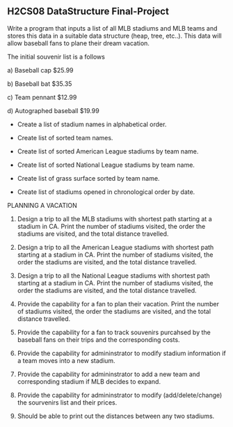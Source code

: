 ## H2CS08 DataStructure Final-Project

Write a program that inputs a list of all MLB stadiums and MLB teams and stores this data in a suitable data structure (heap, tree, etc..). This data will allow baseball fans to plane their dream vacation.

The initial souvenir list is a follows

a) Baseball cap $25.99

b) Baseball bat $35.35

c) Team pennant $12.99

d) Autographed baseball $19.99

- Create a list of stadium names in alphabetical order.

- Create list of sorted team names.

- Create list of sorted American League stadiums by team name.

- Create list of sorted National League stadiums by team name.

- Create list of grass surface sorted by team name.

- Create list of stadiums opened in chronological order by date.

PLANNING A VACATION

1) Design a trip to all the MLB stadiums with shortest path starting at a stadium in CA. Print the number of stadiums visited, the order the stadiums are visited, and the total distance travelled.

2) Design a trip to all the American League stadiums with shortest path starting at a stadium in CA. Print the number of stadiums visited, the order the stadiums are visited, and the total distance travelled.

3) Design a trip to all the National League stadiums with shortest path starting at a stadium in CA. Print the number of stadiums visited, the order the stadiums are visited, and the total distance travelled.

4) Provide the capability for a fan to plan their vacation. Print the number of stadiums visited, the order the stadiums are visited, and the total distance travelled.

5) Provide the capability for a fan to track souvenirs purcahsed by the baseball fans on their trips and the corresponding costs.

6) Provide the capability for admininstrator to modify stadium information if a team moves into a new stadium.

7) Provide the capability for admininstrator to add a new team and corresponding stadium if MLB decides to expand.

8) Provide the capability for admininstrator to modify (add/delete/change) the sourvenirs list and their prices.

9) Should be able to print out the distances between any two stadiums.
